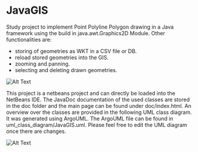 # JavaGIS
Study project to implement Point Polyline Polygon drawing in a Java framework using the build in java.awt.Graphics2D Module. Other functionalities are:
  * storing of geometries as WKT in a CSV file or DB. 
  * reload stored geometries into the GIS.
  * zooming and panning.
  * selecting and deleting drawn geometries.

![Alt Text](https://github.com/lukasalexanderweber/JavaGIS/blob/master/Demo.gif)

This project is a netbeans project and can directly be loaded into the NetBeans IDE. The JavaDoc documentation of the used classes are stored in the doc folder and the main page can be found under doc/index.html. An overview over the classes are provided in the following UML class diagram. It was generated using ArgoUML. The ArgoUML file can be found in uml_class_diagram/JavaGIS.uml. Please feel free to edit the UML diagram once there are changes.

![Alt Text](https://github.com/lukasalexanderweber/JavaGIS/blob/master/uml_class_diagram/class_diagram.svg)

 
